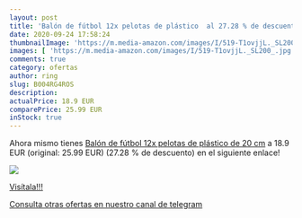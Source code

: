 ```yaml
---
layout: post
title: 'Balón de fútbol 12x pelotas de plástico  al 27.28 % de descuento'
date: 2020-09-24 17:58:24
thumbnailImage: 'https://m.media-amazon.com/images/I/519-T1ovjjL._SL200_.jpg'
images: [ 'https://m.media-amazon.com/images/I/519-T1ovjjL._SL200_.jpg' ]
comments: true
category: ofertas
author: ring
slug: B004RG4ROS
description:
actualPrice: 18.9 EUR
comparePrice: 25.99 EUR
inStock: true
---
```


Ahora mismo tienes [Balón de fútbol 12x pelotas de plástico de 20 cm](https://www.amazon.com/dp/B004RG4ROS/?tag=redken08-20) a 18.9 EUR (original: 25.99 EUR) (27.28 %  de descuento) en el siguiente enlace!

[![](https://m.media-amazon.com/images/I/519-T1ovjjL._SL200_.jpg)](https://www.amazon.com/dp/B004RG4ROS/?tag=redken08-20)

[Visítala!!!](https://www.amazon.com/dp/B004RG4ROS/?tag=redken08-20)

[Consulta otras ofertas en nuestro canal de telegram](https://t.me/s/ofertas25)
